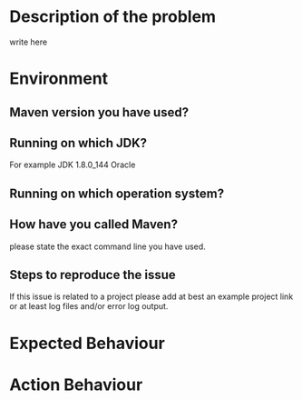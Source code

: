 # Description of the problem

  write here

# Environment

## Maven version you have used?

## Running on which JDK?

 For example JDK 1.8.0_144 Oracle

## Running on which operation system?

## How have you called Maven?

 please state the exact command line you have used.

## Steps to reproduce the issue

If this issue is related to a project please add at best an
example project link or at least log files and/or error 
log output.

# Expected Behaviour

# Action Behaviour

